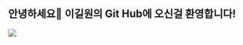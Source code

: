 ## 안녕하세요👋 이길원의 Git Hub에 오신걸 환영합니다!
 
 
<img src="https://img.shields.io/badge/Arduino-00979D?style=flat-square&logo=Arduino&logoColor=white"/>
<!--
**ROADwon/ROADwon** is a ✨ _special_ ✨ repository because its `README.md` (this file) appears on your GitHub profile.

Here are some ideas to get you started:

- 🔭 I’m currently working on ...
- 🌱 I’m currently learning ...
- 👯 I’m looking to collaborate on ...
- 🤔 I’m looking for help with ...
- 💬 Ask me about ...
- 📫 How to reach me: ...
- 😄 Pronouns: ...
- ⚡ Fun fact: ...
-->
